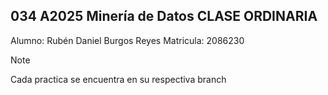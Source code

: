 ## 034 A2025 Minería de Datos CLASE ORDINARIA
Alumno: Rubén Daniel Burgos Reyes
Matricula: 2086230

> [!NOTE]
> Cada practica se encuentra en su respectiva branch
